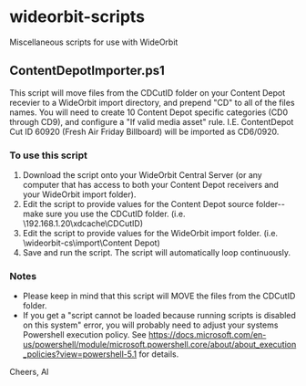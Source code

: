 # wideorbit-scripts
Miscellaneous scripts for use with WideOrbit

## ContentDepotImporter.ps1
This script will move files from the CDCutID folder on your Content Depot recevier to a WideOrbit import directory, and prepend "CD" to all of the files names. You will need to create 10 Content Depot specific categories (CD0 through CD9), and configure a "If valid media asset" rule. I.E. ContentDepot Cut ID 60920 (Fresh Air Friday Billboard) will be imported as CD6/0920. 

### To use this script
1. Download the script onto your WideOrbit Central Server (or any computer that has access to both your Content Depot receivers and your WideOrbit import folder). 
2. Edit the script to provide values for the Content Depot source folder--make sure you use the CDCutID folder. (i.e. \\192.168.1.20\xdcache\CDCutID)
3. Edit the script to provide values for the WideOrbit import folder. (i.e. \\wideorbit-cs\import\Content Depot)
4. Save and run the script. The script will automatically loop continuously. 

### Notes
* Please keep in mind that this script will MOVE the files from the CDCutID folder.
* If you get a "script cannot be loaded because running scripts is disabled on this system" error, you will probably need to adjust your systems Powershell execution policy. See https://docs.microsoft.com/en-us/powershell/module/microsoft.powershell.core/about/about_execution_policies?view=powershell-5.1 for details.

Cheers,
Al
